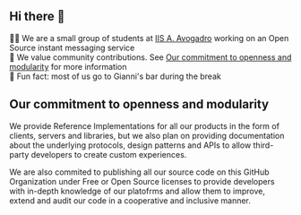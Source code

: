 ## Hi there 👋

🙋‍♀️ We are a small group of students at [IIS A. Avogadro](https://www.sito.itisavogadro.org) working on an Open Source instant messaging service <br>
🌈 We value community contributions. See [Our commitment to openness and modularity](#Our-commitment-to-openness-and-modularity) for more information <br>
🍿 Fun fact: most of us go to Gianni's bar during the break


## Our commitment to openness and modularity
We provide Reference Implementations for all our products in the form of clients, servers and libraries, but we also plan on providing documentation about the underlying protocols, design patterns and APIs to allow third-party developers to create custom experiences. <br>

We are also commited to publishing all our source code on this GitHub Organization under Free or Open Source licenses to provide developers with in-depth knowledge of our platofrms and allow them to improve, extend and audit our code in a cooperative and inclusive manner.
